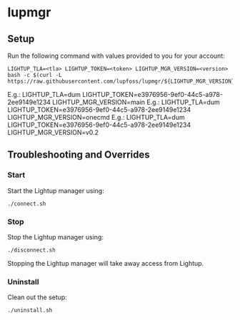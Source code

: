 # lupmgr

## Setup

Run the following command with values provided to you for your account:

```
LIGHTUP_TLA=<tla> LIGHTUP_TOKEN=<token> LIGHTUP_MGR_VERSION=<version> bash -c $(curl -L https://raw.githubusercontent.com/lupfoss/lupmgr/${LIGHTUP_MGR_VERSION}/bootstrap.sh)
```

E.g.: LIGHTUP_TLA=dum LIGHTUP_TOKEN=e3976956-9ef0-44c5-a978-2ee9149e1234 LIGHTUP_MGR_VERSION=main
E.g.: LIGHTUP_TLA=dum LIGHTUP_TOKEN=e3976956-9ef0-44c5-a978-2ee9149e1234 LIGHTUP_MGR_VERSION=onecmd
E.g.: LIGHTUP_TLA=dum LIGHTUP_TOKEN=e3976956-9ef0-44c5-a978-2ee9149e1234 LIGHTUP_MGR_VERSION=v0.2

## Troubleshooting and Overrides

### Start

Start the Lightup manager using:

```
./connect.sh
```

### Stop

Stop the Lightup manager using:

```
./disconnect.sh
```

Stopping the Lightup manager will take away access from Lightup.


### Uninstall

Clean out the setup:

```
./uninstall.sh
```

